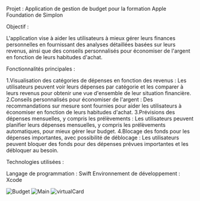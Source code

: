 Projet : Application de gestion de budget pour la formation Apple Foundation de Simplon

Objectif :

L'application vise à aider les utilisateurs à mieux gérer leurs finances personnelles en fournissant des analyses détaillées basées sur leurs revenus, ainsi que des conseils personnalisés pour économiser de l'argent en fonction de leurs habitudes d'achat.

Fonctionnalités principales :

 1.Visualisation des catégories de dépenses en fonction des revenus : Les utilisateurs peuvent voir leurs dépenses par catégorie et les comparer à leurs revenus pour obtenir une vue d'ensemble de leur situation financière.
 2.Conseils personnalisés pour économiser de l'argent : Des recommandations sur mesure sont fournies pour aider les utilisateurs à économiser en fonction de leurs habitudes d'achat.
 3.Prévisions des dépenses mensuelles, y compris les prélèvements : Les utilisateurs peuvent planifier leurs dépenses mensuelles, y compris les prélèvements automatiques, pour mieux gérer leur budget.
 4.Blocage des fonds pour les dépenses importantes, avec possibilité de déblocage : Les utilisateurs peuvent bloquer des fonds pour des dépenses prévues importantes et les débloquer au besoin.

Technologies utilisées :

Langage de programmation : Swift
Environnement de développement : Xcode


![Budget](https://github.com/LeSioud/Smart_Buy/assets/104577569/0511028c-1daa-4d0f-8a61-11ad0f21586e)
![Main](https://github.com/LeSioud/Smart_Buy/assets/104577569/5fa5b81f-3915-40a7-821a-94f509b93809)
![virtualCard](https://github.com/LeSioud/Smart_Buy/assets/104577569/c25c7875-156a-424b-8de1-cb8819d6c945)
